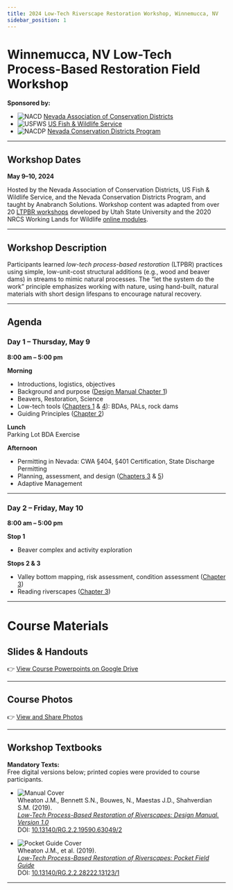 ```yaml
---
title: 2024 Low-Tech Riverscape Restoration Workshop, Winnemucca, NV
sidebar_position: 1
---
```


# Winnemucca, NV Low-Tech Process-Based Restoration Field Workshop

**Sponsored by:**  

- ![NACD](/img/sponsors/NACD.png) [Nevada Association of Conservation Districts](https://www.nvacd.org/)  
- ![USFWS](/img/sponsors/USFWS2.png) [US Fish & Wildlife Service](https://www.fws.gov/)  
- ![NACDP](/img/sponsors/NACDP.jpg) [Nevada Conservation Districts Program](https://dcnr.nv.gov/divisions-boards/conservation-districts-program)

---

## Workshop Dates

**May 9–10, 2024**

Hosted by the Nevada Association of Conservation Districts, US Fish & Wildlife Service, and the Nevada Conservation Districts Program, and taught by Anabranch Solutions. Workshop content was adapted from over 20 [LTPBR workshops](/workshops/) developed by Utah State University and the 2020 NRCS Working Lands for Wildlife [online modules](/workshops/2020/SGI/).

---

## Workshop Description

Participants learned *low-tech process-based restoration* (LTPBR) practices using simple, low-unit-cost structural additions (e.g., wood and beaver dams) in streams to mimic natural processes. The “let the system do the work” principle emphasizes working with nature, using hand-built, natural materials with short design lifespans to encourage natural recovery.

---

## Agenda

### Day 1 – Thursday, May 9

**8:00 am – 5:00 pm**

**Morning**

- Introductions, logistics, objectives
- Background and purpose ([Design Manual Chapter 1](/manual/chap01))
- Beavers, Restoration, Science
- Low-tech tools ([Chapters 1](/manual/chap01) & [4](/manual/chap04)): BDAs, PALs, rock dams
- Guiding Principles ([Chapter 2](/manual/chap02))

**Lunch**  
Parking Lot BDA Exercise

**Afternoon**

- Permitting in Nevada: CWA §404, §401 Certification, State Discharge Permitting
- Planning, assessment, and design ([Chapters 3](/manual/chap03) & [5](/manual/chap05))
- Adaptive Management

---

### Day 2 – Friday, May 10

**8:00 am – 5:00 pm**

**Stop 1**  
- Beaver complex and activity exploration

**Stops 2 & 3**  
- Valley bottom mapping, risk assessment, condition assessment ([Chapter 3](/manual/chap03))  
- Reading riverscapes ([Chapter 3](/manual/chap03))

---

# Course Materials

## Slides & Handouts

👉 [View Course Powerpoints on Google Drive](https://drive.google.com/drive/folders/16DvWdBG23dIp40lpwzyMeqoqRI8ZNCn8?usp=drive_link)

---

## Course Photos

👉 [View and Share Photos](https://photos.app.goo.gl/sRyoP9BuYq96aHqL8)

---

## Workshop Textbooks

**Mandatory Texts:**  
Free digital versions below; printed copies were provided to course participants.

- ![Manual Cover](/img/covers/Manual_Tilted_150.png)  
  Wheaton J.M., Bennett S.N., Bouwes, N., Maestas J.D., Shahverdian S.M. (2019).  
  [*Low-Tech Process-Based Restoration of Riverscapes: Design Manual. Version 1.0*](/manual)  
  DOI: [10.13140/RG.2.2.19590.63049/2](http://dx.doi.org/10.13140/RG.2.2.19590.63049/2)

- ![Pocket Guide Cover](/img/covers/pocket_guide_cover_150w.png)  
  Wheaton J.M., et al. (2019).  
  [*Low-Tech Process-Based Restoration of Riverscapes: Pocket Field Guide*](/resources/pocket)  
  DOI: [10.13140/RG.2.2.28222.13123/1](http://dx.doi.org/10.13140/RG.2.2.28222.13123/1)

---

